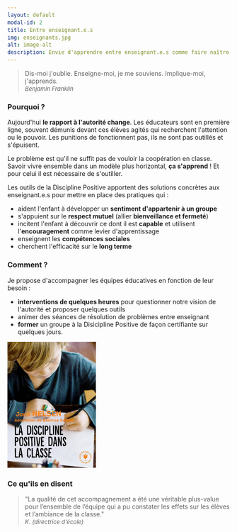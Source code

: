 ```yaml
---
layout: default
modal-id: 2
title: Entre enseignant.e.s
img: enseignants.jpg
alt: image-alt
description: Envie d'apprendre entre enseignant.e.s comme faire naître et grandir plus de coopération dans vos classes ? Formatrice en Discipline Positive, je propose des formations qualifiantes.
---
```



> Dis-moi j'oublie. Enseigne-moi, je me souviens. Implique-moi, j'apprends.      
> <span style="font-size:small">*Benjamin Franklin*</span>    
     

### Pourquoi ?

Aujourd'hui **le rapport à l'autorité change**. Les éducateurs sont en première ligne, souvent démunis devant ces élèves agités qui recherchent l'attention ou le pouvoir. Les punitions de fonctionnent pas, ils ne sont pas outillés et s'épuisent. 

Le problème est qu'il ne suffit pas de vouloir la coopération en classe. Savoir vivre ensemble dans un modèle plus horizontal, **ça s'apprend** ! Et pour celui il est nécessaire de s'outiller.

Les outils de la Discipline Positive apportent des solutions concrètes aux enseignant.e.s pour mettre en place des pratiques qui : 
- aident l'enfant à développer un **sentiment d'appartenir à un groupe**
- s'appuient sur le **respect mutuel** (allier **bienveillance et fermeté**)
- incitent l'enfant à découvrir ce dont il est **capable** et utilisent l'**encouragement** comme levier d'apprentissage
- enseignent les **compétences sociales**
- cherchent l'efficacité sur le **long terme**


### Comment ?

Je propose d'accompagner les équipes éducatives en fonction de leur besoin :
- **interventions de quelques heures** pour questionner notre vision de l'autorité et proposer quelques outils
- animer des séances de résolution de problèmes entre enseignant
- **former** un groupe à la Disicipline Positive de façon certifiante sur quelques jours. 

<img src="img/assets/dp_classe.png" width="200" alt="livre de la discipline positive dans la classe">

### Ce qu'ils en disent 

> "La qualité de cet accompagnement a été une véritable plus-value pour l’ensemble de l’équipe qui a pu constater les effets sur les élèves et l’ambiance de la classe."     
> <span style="font-size:small">*K. (directrice d'école)*</span>    

